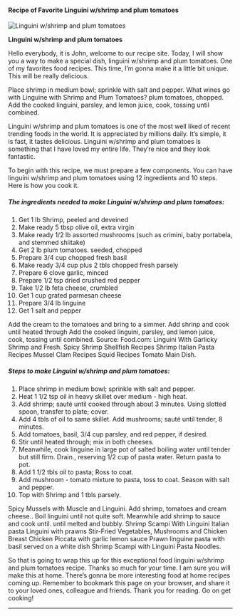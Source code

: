            

#### Recipe of Favorite Linguini w/shrimp and plum tomatoes

![Linguini w/shrimp and plum tomatoes](https://img-global.cpcdn.com/recipes/6407528463204352/751x532cq70/linguini-wshrimp-and-plum-tomatoes-recipe-main-photo.jpg)

**Linguini w/shrimp and plum tomatoes**

Hello everybody, it is John, welcome to our recipe site. Today, I will show you a way to make a special dish, linguini w/shrimp and plum tomatoes. One of my favorites food recipes. This time, I’m gonna make it a little bit unique. This will be really delicious.

Place shrimp in medium bowl; sprinkle with salt and pepper. What wines go with Linguine with Shrimp and Plum Tomatoes? plum tomatoes, chopped. Add the cooked linguini, parsley, and lemon juice, cook, tossing until combined.

Linguini w/shrimp and plum tomatoes is one of the most well liked of recent trending foods in the world. It is appreciated by millions daily. It’s simple, it is fast, it tastes delicious. Linguini w/shrimp and plum tomatoes is something that I have loved my entire life. They’re nice and they look fantastic.

To begin with this recipe, we must prepare a few components. You can have linguini w/shrimp and plum tomatoes using 12 ingredients and 10 steps. Here is how you cook it.

##### The ingredients needed to make Linguini w/shrimp and plum tomatoes:

1.  Get 1 lb Shrimp, peeled and deveined
2.  Make ready 5 tbsp olive oil, extra virgin
3.  Make ready 1/2 lb assorted mushrooms (such as crimini, baby portabela, and stemmed shiitake)
4.  Get 2 lb plum tomatoes. seeded, chopped
5.  Prepare 3/4 cup chopped fresh basil
6.  Make ready 3/4 cup plus 2 tbls chopped fresh parsely
7.  Prepare 6 clove garlic, minced
8.  Prepare 1/2 tsp dried crushed red pepper
9.  Take 1/2 lb feta cheese, crumbled
10.  Get 1 cup grated parmesan cheese
11.  Prepare 3/4 lb linguine
12.  Get 1 salt and pepper

Add the cream to the tomatoes and bring to a simmer. Add shrinp and cook until heated through Add the cooked linguini, parsley, and lemon juice, cook, tossing until combined. Source: Food.com: Linguini With Garlicky Shrimp and Fresh. Spicy Shrimp Shellfish Recipes Shrimp Italian Pasta Recipes Mussel Clam Recipes Squid Recipes Tomato Main Dish.

##### Steps to make Linguini w/shrimp and plum tomatoes:

1.  Place shrimp in medium bowl; sprinkle with salt and pepper.
2.  Heat 1 1/2 tsp oil in heavy skillet over medium - high heat.
3.  Add shrimp; sauté until cooked through about 3 minutes. Using slotted spoon, transfer to plate; cover.
4.  Add 4 tbls of oil to same skillet. Add mushrooms; sauté until tender, 8 minutes.
5.  Add tomatoes, basil, 3/4 cup parsley, and red pepper, if desired.
6.  Stir until heated through; mix in both cheeses.
7.  Meanwhile, cook linguine in large pot of salted boiling water until tender but still firm. Drain., reserving 1/2 cup of pasta water. Return pasta to pot.
8.  Add 1 1/2 tbls oil to pasta; Ross to coat.
9.  Add mushroom - tomato mixture to pasta, toss to coat. Season with salt and pepper.
10.  Top with Shrimp and 1 tbls parsely.

Spicy Mussels with Muscle and Linguini. Add shrimp, tomatoes and cream cheese.. Boil linguini until not quite soft. Meanwhile add shrimp to sauce and cook until. until melted and bubbly. Shrimp Scampi With Linguini Italian pasta Linguini with prawns Stir-Fried Vegetables, Mushrooms and Chicken Breast Chicken Piccata with garlic lemon sauce Prawn linguine pasta with basil served on a white dish Shrimp Scampi with Linguini Pasta Noodles.

So that is going to wrap this up for this exceptional food linguini w/shrimp and plum tomatoes recipe. Thanks so much for your time. I am sure you will make this at home. There’s gonna be more interesting food at home recipes coming up. Remember to bookmark this page on your browser, and share it to your loved ones, colleague and friends. Thank you for reading. Go on get cooking!

* * *